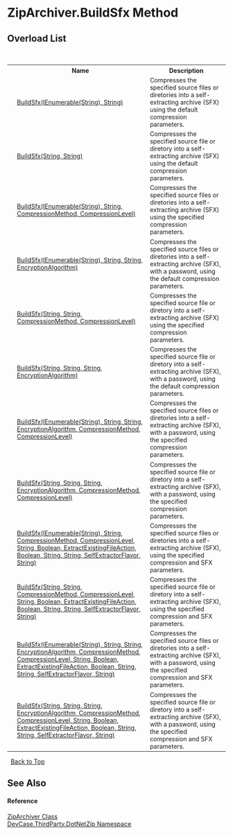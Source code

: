 # ZipArchiver.BuildSfx Method 
 


## Overload List
&nbsp;<table><tr><th></th><th>Name</th><th>Description</th></tr><tr><td>![Public method](media/pubmethod.gif "Public method")</td><td><a href="M_DevCase_ThirdParty_DotNetZip_ZipArchiver_BuildSfx">BuildSfx(IEnumerable(String), String)</a></td><td>
Compresses the specified source files or diretories into a self-extracting archive (SFX) using the default compression parameters.</td></tr><tr><td>![Public method](media/pubmethod.gif "Public method")</td><td><a href="M_DevCase_ThirdParty_DotNetZip_ZipArchiver_BuildSfx_6">BuildSfx(String, String)</a></td><td>
Compresses the specified source file or diretory into a self-extracting archive (SFX) using the default compression parameters.</td></tr><tr><td>![Public method](media/pubmethod.gif "Public method")</td><td><a href="M_DevCase_ThirdParty_DotNetZip_ZipArchiver_BuildSfx_1">BuildSfx(IEnumerable(String), String, CompressionMethod, CompressionLevel)</a></td><td>
Compresses the specified source files or diretories into a self-extracting archive (SFX) using the specified compression parameters.</td></tr><tr><td>![Public method](media/pubmethod.gif "Public method")</td><td><a href="M_DevCase_ThirdParty_DotNetZip_ZipArchiver_BuildSfx_3">BuildSfx(IEnumerable(String), String, String, EncryptionAlgorithm)</a></td><td>
Compresses the specified source files or diretories into a self-extracting archive (SFX), with a password, using the default compression parameters.</td></tr><tr><td>![Public method](media/pubmethod.gif "Public method")</td><td><a href="M_DevCase_ThirdParty_DotNetZip_ZipArchiver_BuildSfx_7">BuildSfx(String, String, CompressionMethod, CompressionLevel)</a></td><td>
Compresses the specified source file or diretory into a self-extracting archive (SFX) using the specified compression parameters.</td></tr><tr><td>![Public method](media/pubmethod.gif "Public method")</td><td><a href="M_DevCase_ThirdParty_DotNetZip_ZipArchiver_BuildSfx_9">BuildSfx(String, String, String, EncryptionAlgorithm)</a></td><td>
Compresses the specified source file or diretory into a self-extracting archive (SFX), with a password, using the default compression parameters.</td></tr><tr><td>![Public method](media/pubmethod.gif "Public method")</td><td><a href="M_DevCase_ThirdParty_DotNetZip_ZipArchiver_BuildSfx_4">BuildSfx(IEnumerable(String), String, String, EncryptionAlgorithm, CompressionMethod, CompressionLevel)</a></td><td>
Compresses the specified source files or diretories into a self-extracting archive (SFX), with a password, using the specified compression parameters.</td></tr><tr><td>![Public method](media/pubmethod.gif "Public method")</td><td><a href="M_DevCase_ThirdParty_DotNetZip_ZipArchiver_BuildSfx_10">BuildSfx(String, String, String, EncryptionAlgorithm, CompressionMethod, CompressionLevel)</a></td><td>
Compresses the specified source file or diretory into a self-extracting archive (SFX), with a password, using the specified compression parameters.</td></tr><tr><td>![Public method](media/pubmethod.gif "Public method")</td><td><a href="M_DevCase_ThirdParty_DotNetZip_ZipArchiver_BuildSfx_2">BuildSfx(IEnumerable(String), String, CompressionMethod, CompressionLevel, String, Boolean, ExtractExistingFileAction, Boolean, String, String, SelfExtractorFlavor, String)</a></td><td>
Compresses the specified source files or diretories into a self-extracting archive (SFX), using the specified compression and SFX parameters.</td></tr><tr><td>![Public method](media/pubmethod.gif "Public method")</td><td><a href="M_DevCase_ThirdParty_DotNetZip_ZipArchiver_BuildSfx_8">BuildSfx(String, String, CompressionMethod, CompressionLevel, String, Boolean, ExtractExistingFileAction, Boolean, String, String, SelfExtractorFlavor, String)</a></td><td>
Compresses the specified source file or diretory into a self-extracting archive (SFX), using the specified compression and SFX parameters.</td></tr><tr><td>![Public method](media/pubmethod.gif "Public method")</td><td><a href="M_DevCase_ThirdParty_DotNetZip_ZipArchiver_BuildSfx_5">BuildSfx(IEnumerable(String), String, String, EncryptionAlgorithm, CompressionMethod, CompressionLevel, String, Boolean, ExtractExistingFileAction, Boolean, String, String, SelfExtractorFlavor, String)</a></td><td>
Compresses the specified source files or diretories into a self-extracting archive (SFX), with a password, using the specified compression and SFX parameters.</td></tr><tr><td>![Public method](media/pubmethod.gif "Public method")</td><td><a href="M_DevCase_ThirdParty_DotNetZip_ZipArchiver_BuildSfx_11">BuildSfx(String, String, String, EncryptionAlgorithm, CompressionMethod, CompressionLevel, String, Boolean, ExtractExistingFileAction, Boolean, String, String, SelfExtractorFlavor, String)</a></td><td>
Compresses the specified source file or diretory into a self-extracting archive (SFX), with a password, using the specified compression and SFX parameters.</td></tr></table>&nbsp;
<a href="#ziparchiver.buildsfx-method">Back to Top</a>

## See Also


#### Reference
<a href="T_DevCase_ThirdParty_DotNetZip_ZipArchiver">ZipArchiver Class</a><br /><a href="N_DevCase_ThirdParty_DotNetZip">DevCase.ThirdParty.DotNetZip Namespace</a><br />